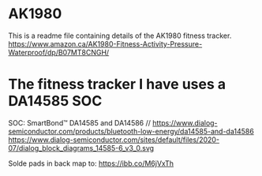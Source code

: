 # AK1980

This is a readme file containing details of the AK1980 fitness tracker.  https://www.amazon.ca/AK1980-Fitness-Activity-Pressure-Waterproof/dp/B07MT8CNGH/

# The fitness tracker I have uses a DA14585 SOC #
SOC: SmartBond™ DA14585 and DA14586  // https://www.dialog-semiconductor.com/products/bluetooth-low-energy/da14585-and-da14586
https://www.dialog-semiconductor.com/sites/default/files/2020-07/dialog_block_diagrams_14585-6_v3_0.svg

Solde pads in back map to: https://ibb.co/M6jVxTh
